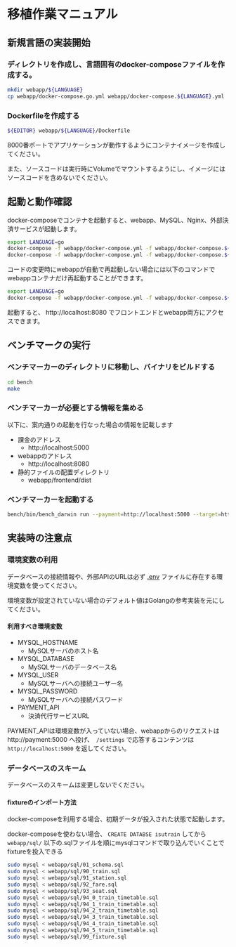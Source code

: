 # 移植作業マニュアル

## 新規言語の実装開始

### ディレクトリを作成し、言語固有のdocker-composeファイルを作成する。

```bash
mkdir webapp/${LANGUAGE}
cp webapp/docker-compose.go.yml webapp/docker-compose.${LANGUAGE}.yml
```

### Dockerfileを作成する

```bash
${EDITOR} webapp/${LANGUAGE}/Dockerfile
```

8000番ポートでアプリケーションが動作するようにコンテナイメージを作成してください。

また、ソースコードは実行時にVolumeでマウントするようにし、イメージにはソースコードを含めないでください。

## 起動と動作確認

docker-composeでコンテナを起動すると、webapp、MySQL、Nginx、外部決済サービスが起動します。

```bash
export LANGUAGE=go
docker-compose -f webapp/docker-compose.yml -f webapp/docker-compose.${LANGUAGE}.yml build
docker-compose -f webapp/docker-compose.yml -f webapp/docker-compose.${LANGUAGE}.yml up
```

コードの変更時にwebappが自動で再起動しない場合には以下のコマンドでwebappコンテナだけ再起動することができます。

```bash
export LANGUAGE=go
docker-compose -f webapp/docker-compose.yml -f webapp/docker-compose.${LANGUAGE}.yml restart webapp
```

起動すると、 http://localhost:8080 でフロントエンドとwebapp両方にアクセスできます。

## ベンチマークの実行

### ベンチマーカーのディレクトリに移動し、バイナリをビルドする

```bash
cd bench
make
```

### ベンチマーカーが必要とする情報を集める

以下に、案内通りの起動を行なった場合の情報を記載します

* 課金のアドレス
  * http://localhost:5000
* webappのアドレス
  * http://localhost:8080
* 静的ファイルの配置ディレクトリ
  * webapp/frontend/dist

### ベンチマーカーを起動する

```bash
bench/bin/bench_darwin run --payment=http://localhost:5000 --target=http://localhost:8080 --assetdir=webapp/frontend/dist
```

## 実装時の注意点

### 環境変数の利用

データベースの接続情報や、外部APIのURLは必ず [.env](../webapp/.env) ファイルに存在する環境変数を使ってください。

環境変数が設定されていない場合のデフォルト値はGolangの参考実装を元にしてください。

#### 利用すべき環境変数

* MYSQL_HOSTNAME
  * MySQLサーバのホスト名
* MYSQL_DATABASE
  * MySQLサーバのデータベース名
* MYSQL_USER
  * MySQLサーバへの接続ユーザー名
* MYSQL_PASSWORD
  * MySQLサーバへの接続パスワード
* PAYMENT_API
  * 決済代行サービスURL


PAYMENT_APIは環境変数が入っていない場合、webappからのリクエストは http://payment:5000 へ投げ、　`/settings` で応答するコンテンツは `http://localhost:5000` を返してください。



### データベースのスキーム

データベースのスキームは変更しないでください。


#### fixtureのインポート方法

docker-composeを利用する場合、初期データが投入された状態で起動します。

docker-composeを使わない場合、 `CREATE DATABSE isutrain` してから `webapp/sql/` 以下の.sqlファイルを順にmysqlコマンドで取り込んでいくことでfixtureを投入できる

```bash
sudo mysql < webapp/sql/01_schema.sql
sudo mysql < webapp/sql/90_train.sql
sudo mysql < webapp/sql/91_station.sql
sudo mysql < webapp/sql/92_fare.sql
sudo mysql < webapp/sql/93_seat.sql
sudo mysql < webapp/sql/94_0_train_timetable.sql
sudo mysql < webapp/sql/94_1_train_timetable.sql
sudo mysql < webapp/sql/94_2_train_timetable.sql
sudo mysql < webapp/sql/94_3_train_timetable.sql
sudo mysql < webapp/sql/94_4_train_timetable.sql
sudo mysql < webapp/sql/94_5_train_timetable.sql
sudo mysql < webapp/sql/99_fixture.sql
```
